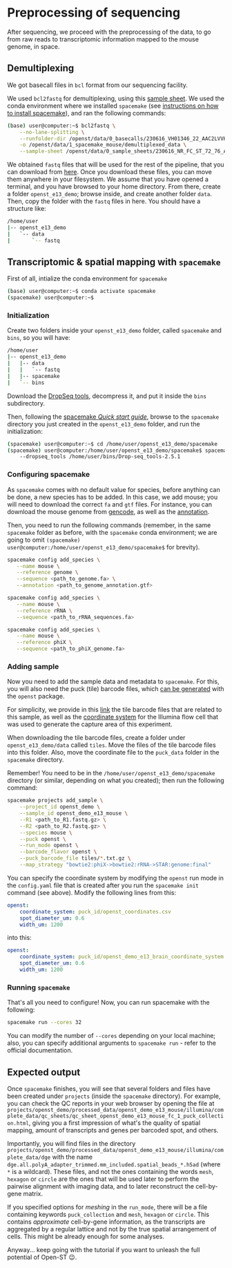 # Preprocessing of sequencing

After sequencing, we proceed with the preprocessing of the data, to go from raw reads to
transcriptomic information mapped to the mouse genome, in space.

## Demultiplexing
We got basecall files in `bcl` format from our sequencing facility.

We used `bcl2fastq` for demultiplexing, using this [sample sheet](../../static/examples/adult_mouse/sample_sheet.csv).
We used the conda environment where we installed `spacemake` (see [instructions
on how to install spacemake](https://spacemake.readthedocs.io/en/latest/install.html)), and ran the following commands:

```sh
(base) user@computer:~$ bcl2fastq \
    --no-lane-splitting \
    --runfolder-dir /openst/data/0_basecalls/230616_VH01346_22_AAC2LVVHV \
    -o /openst/data/1_spacemake_mouse/demultiplexed_data \
    --sample-sheet /openst/data/0_sample_sheets/230616_NR_FC_ST_72_76_AT_01.csv
```

We obtained `fastq` files that will be used for the rest of the pipeline, that you can download from [here](https://zenodo).
Once you download these files, you can move them anywhere in your filesystem. We assume that you have opened a terminal,
and you have browsed to your home directory. From there, create a folder `openst_e13_demo`; browse inside, and create
another folder `data`. Then, copy the folder with the `fastq` files in here. You should have a structure like:

```sh
/home/user
|-- openst_e13_demo
|   `-- data
|       `-- fastq
```

## Transcriptomic & spatial mapping with `spacemake`
First of all, intialize the conda environment for `spacemake`
```sh
(base) user@computer:~$ conda activate spacemake
(spacemake) user@computer:~$
```

### Initialization
Create two folders inside your `openst_e13_demo` folder, called `spacemake` and `bins`, so you will have:

```sh
/home/user
|-- openst_e13_demo
|   |-- data
|   |   `-- fastq
|   |-- spacemake
|   `-- bins
```

Download the [DropSeq tools](https://github.com/broadinstitute/Drop-seq/releases/download/v2.5.4/Drop-seq_tools-2.5.4.zip),
decompress it, and put it inside the `bins` subdirectory.

Then, following the [spacemake *Quick start guide*](https://spacemake.readthedocs.io/en/latest/quick-start/index.html),
browse to the `spacemake` directory you just created in the `openst_e13_demo` folder, and run the initialization:

```sh
(spacemake) user@computer:~$ cd /home/user/openst_e13_demo/spacemake
(spacemake) user@computer:/home/user/openst_e13_demo/spacemake$ spacemake init
    --dropseq_tools /home/user/bins/Drop-seq_tools-2.5.1
```

### Configuring spacemake

As `spacemake` comes with no default value for species, before anything can be done, a new species has to be added.
In this case, we add mouse; you will need to download the correct `fa` and `gtf` files. For instance, you can download the
mouse genome from [gencode](https://ftp.ebi.ac.uk/pub/databases/gencode/Gencode_mouse/release_M9/GRCm38.p4.genome.fa.gz),
as well as the [annotation](https://ftp.ebi.ac.uk/pub/databases/gencode/Gencode_mouse/release_M9/gencode.vM9.annotation.gtf.gz).

Then, you need to run the following commands (remember, in the same `spacemake` folder as before, with the `spacemake` conda environment;
we are going to omit `(spacemake) user@computer:/home/user/openst_e13_demo/spacemake$` for brevity).

```sh
spacemake config add_species \
   --name mouse \
   --reference genome \
   --sequence <path_to_genome.fa> \
   --annotation <path_to_genome_annotation.gtf>

spacemake config add_species \
   --name mouse \
   --reference rRNA \
   --sequence <path_to_rRNA_sequences.fa>

spacemake config add_species \
   --name mouse \
   --reference phiX \
   --sequence <path_to_phiX_genome.fa>
```

### Adding sample

Now you need to add the sample data and metadata to `spacemake`. For this, you will also need the puck (tile) barcode files, which [can be
generated](../../computational/preprocessing_sequencing.md#computing-barcodes-and-spatial-coordinates-of-all-tiles) with the `openst` package.

For simplicity, we provide in this [link](https://zenodo) the tile barcode files that are related to this sample, as well as the
[coordinate system](https://zenodo) for the Illumina flow cell that was used to generate the capture area of this experiment.

When downloading the tile barcode files, create a folder under `openst_e13_demo/data` called `tiles`. Move the files of the tile barcode files
into this folder. Also, move the coordinate file to the `puck_data` folder in the `spacemake` directory.

Remember! You need to be in the `/home/user/openst_e13_demo/spacemake` directory (or similar, depending on what you created);
then run the following command:

```sh
spacemake projects add_sample \
    --project_id openst_demo \
    --sample_id openst_demo_e13_mouse \
    --R1 <path_to_R1.fastq.gz> \
    --R2 <path_to_R2.fastq.gz> \
    --species mouse \
    --puck openst \
    --run_mode openst \
    --barcode_flavor openst \
    --puck_barcode_file tiles/*.txt.gz \
    --map_strategy "bowtie2:phiX->bowtie2:rRNA->STAR:genome:final"
```

You can specify the coordinate system by modifying the `openst` run mode in the `config.yaml` file that is created
after you run the `spacemake init` command (see above). Modify the following lines from this:

```yaml
openst:
    coordinate_system: puck_id/openst_coordinates.csv
    spot_diameter_um: 0.6
    width_um: 1200
```

into this:

```yaml
openst:
    coordinate_system: puck_id/openst_demo_e13_brain_coordinate_system.csv
    spot_diameter_um: 0.6
    width_um: 1200
```

### Running `spacemake`
That's all you need to configure! Now, you can run spacemake with the following:

```sh
spacemake run --cores 32
```

You can modify the number of `--cores` depending on your local machine; also, you can specify additional
arguments to `spacemake run` - refer to the official documentation.

## Expected output

Once `spacemake` finishes, you will see that several folders and files have been created under `projects`
(inside the `spacemake` directory). For example, you can check the QC reports in your web browser by opening the
file at `projects/openst_demo/processed_data/openst_demo_e13_mouse/illumina/complete_data/qc_sheets/qc_sheet_openst_demo_e13_mouse_fc_1_puck_collection.html`,
giving you a first impression of what's the quality of spatial mapping, amount of transcripts and genes per barcoded spot, and others.

Importantly, you will find files in the directory `projects/openst_demo/processed_data/openst_demo_e13_mouse/illumina/complete_data/dge`
with the name `dge.all.polyA_adapter_trimmed.mm_included.spatial_beads_*.h5ad` (where `*` is a wildcard). These files, and not the ones containing 
the words `mesh`, `hexagon` or `circle` are the ones that will be used later to perform the pairwise alignment with imaging data, and to
later reconstruct the cell-by-gene matrix.

If you specified options for *meshing* in the `run_mode`, there will be a file containing keywords `puck_collection` and `mesh`, `hexagon` or `circle`.
This contains *approximate* cell-by-gene information, as the transcripts are aggregated by a regular lattice and not by the true spatial arrangement of
cells. This might be already enough for some analyses. 

Anyway... keep going with the tutorial if you want to unleash the full potential of Open-ST 😉.